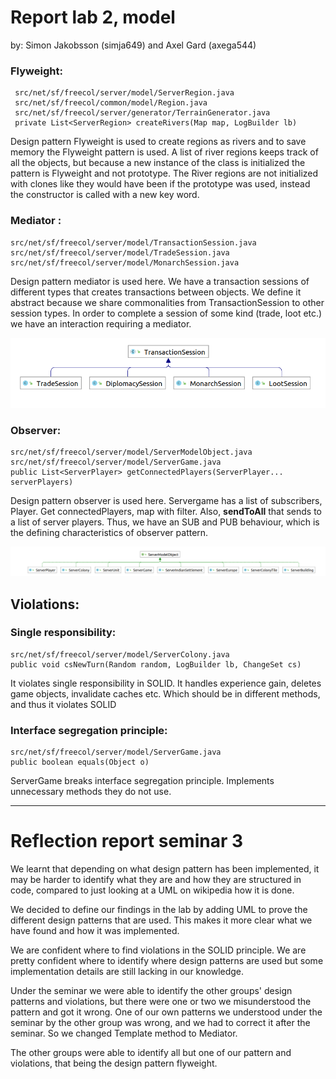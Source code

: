 # Report lab 2, model 

by: Simon Jakobsson (simja649) and Axel Gard (axega544)

### Flyweight:

 ```
  src/net/sf/freecol/server/model/ServerRegion.java
  src/net/sf/freecol/common/model/Region.java
  src/net/sf/freecol/server/generator/TerrainGenerator.java
  private List<ServerRegion> createRivers(Map map, LogBuilder lb)  
  ```

  Design pattern Flyweight is used to create regions as rivers and to save memory the Flyweight pattern is used.
  A list of river regions keeps track of all the objects, but because a new instance of the class is initialized the pattern 
  is Flyweight and not prototype. The River regions are not initialized with clones like they would have been if the 
  prototype was used, instead the constructor is called with a new key word.

### Mediator :

```
src/net/sf/freecol/server/model/TransactionSession.java
src/net/sf/freecol/server/model/TradeSession.java
src/net/sf/freecol/server/model/MonarchSession.java
```

Design pattern mediator is used here. We have a transaction sessions of different types that creates transactions between objects.
We define it abstract because we share commonalities from TransactionSession to other session types. In order to 
complete a session of some kind (trade, loot etc.) we have an interaction requiring a mediator.


![Session img](./img/TransactoinSessuion.png)

### Observer:

```
src/net/sf/freecol/server/model/ServerModelObject.java
src/net/sf/freecol/server/model/ServerGame.java
public List<ServerPlayer> getConnectedPlayers(ServerPlayer... serverPlayers)
```

Design pattern observer is used here. Servergame has a list of subscribers, Player. Get connectedPlayers, 
map with filter. Also, **sendToAll** that sends to a list of server players. Thus, we have an SUB and PUB behaviour, 
which is the defining characteristics of observer pattern.  

![observer img](./img/ServerModelObj.png)

## Violations:

### Single responsibility:

```
src/net/sf/freecol/server/model/ServerColony.java
public void csNewTurn(Random random, LogBuilder lb, ChangeSet cs)
```

It violates single responsibility in SOLID.
It handles experience gain, deletes game objects, invalidate caches etc. Which should be in different methods, and thus it violates SOLID

### Interface segregation principle:

```
src/net/sf/freecol/server/model/ServerGame.java
public boolean equals(Object o)
```

ServerGame breaks interface segregation principle. Implements unnecessary methods they do not use.

---- 
# Reflection report seminar 3

We learnt that depending on what design pattern has been implemented, it may be harder to identify what they are and how 
they are structured in code, compared to just looking at a UML on wikipedia how it is done.

We decided to define our findings in the lab by adding UML to prove the different design patterns that are used. 
This makes it more clear what we have found and how it was implemented.

We are confident where to find violations in the SOLID principle. We are pretty confident where to identify where 
design patterns are used but some implementation details are still lacking in our knowledge.

Under the seminar we were able to identify the other groups' design patterns and violations, but there were one or 
two we misunderstood the pattern and got it wrong. One of our own patterns we understood under the seminar by 
the other group was wrong, and we had to correct it after the seminar. So we changed Template method to Mediator. 

The other groups were able to identify all but one of our pattern and violations, that being the design pattern flyweight.

